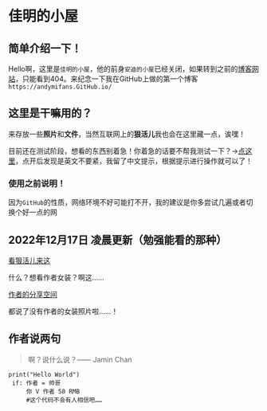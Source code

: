 # 佳明的小屋
## 简单介绍一下！
Hello啊，这里是`佳明的小屋`，他的前身`安迪的小屋`已经关闭，如果转到之前的[博客网站](https://andymifans.github.io/)，只能看到404。来纪念一下我在GitHub上做的第一个博客`https://andymifans.GitHub.io/`

## 这里是干嘛用的？
来存放一些**照片**和**文件**，当然互联网上的**狠活儿**我也会在这里藏一点，诶嘿！

目前还在测试阶段，想看的东西别着急！你着急的话要不帮我测试一下？→[点这里](https://github.com/JaminAndyChan/JaminAndyChan.github.io/releases/tag/Blog)，点开后发现是英文不要紧，我留了中文提示，根据提示进行操作就可以了！
### 使用之前说明！
因为`GitHub`的性质，网络环境不好可能打不开，我的建议是你多尝试几遍或者切换个好一点的网

## 2022年12月17日 凌晨更新（勉强能看的那种）
[看狠活儿来这](https://github.com/JaminAndyChan/henhuoer.github.io)<p>
什么？想看作者女装？啊这……<p>
[作者的分享空间](https://github.com/JaminAndyChan/jaminssharespace)<p>
都说了没有作者的女装照片啦……！

## 作者说两句
>啊？说什么说？—— Jamin Chan
``` 
print("Hello World")
 if: 作者 = 帅哥
     你 V 作者 50 RMB
     #这个代码不会有人相信吧……
```
